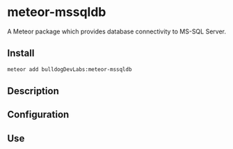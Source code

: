 # meteor-mssqldb
A Meteor package which provides database connectivity to MS-SQL Server.

## Install

```sh
meteor add bulldogDevLabs:meteor-mssqldb
```

## Description

## Configuration

## Use

